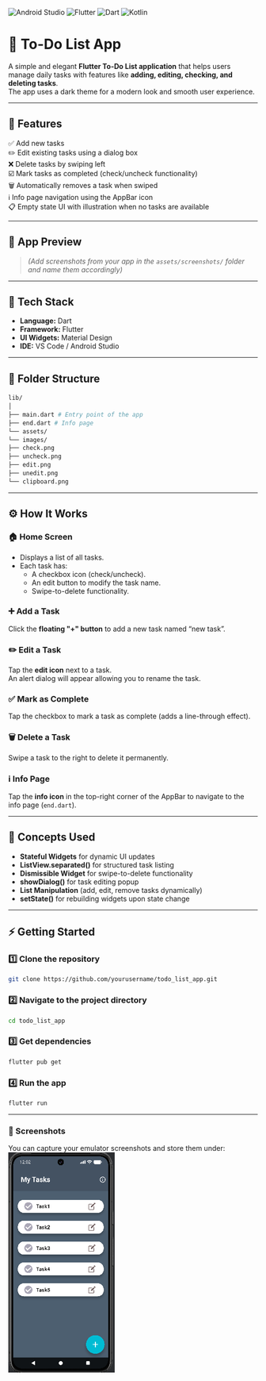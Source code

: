 ![Android Studio](https://img.shields.io/badge/Android%20Studio-3DDC84?style=flat&logo=android-studio&logoColor=white)
![Flutter](https://img.shields.io/badge/Flutter-02569B?style=flat&logo=flutter&logoColor=white)
![Dart](https://img.shields.io/badge/Dart-0175C2?style=flat&logo=dart&logoColor=white)
![Kotlin](https://img.shields.io/badge/Kotlin-0095D5?style=flat&logo=kotlin&logoColor=white)
# 📝 To-Do List App

A simple and elegant **Flutter To-Do List application** that helps users manage daily tasks with features like **adding, editing, checking, and deleting tasks**.  
The app uses a dark theme for a modern look and smooth user experience.

---

## 🚀 Features

✅ Add new tasks  
✏️ Edit existing tasks using a dialog box  
❌ Delete tasks by swiping left  
☑️ Mark tasks as completed (check/uncheck functionality)  
🗑️ Automatically removes a task when swiped  
ℹ️ Info page navigation using the AppBar icon  
📋 Empty state UI with illustration when no tasks are available

---

## 🎨 App Preview



> *(Add screenshots from your app in the `assets/screenshots/` folder and name them accordingly)*

---

## 🧩 Tech Stack

- **Language:** Dart
- **Framework:** Flutter
- **UI Widgets:** Material Design
- **IDE:** VS Code / Android Studio

---

## 📁 Folder Structure

```bash
lib/
│
├── main.dart # Entry point of the app
├── end.dart # Info page
└── assets/
└── images/
├── check.png
├── uncheck.png
├── edit.png
├── unedit.png
└── clipboard.png
```


---

## ⚙️ How It Works

### 🏠 Home Screen
- Displays a list of all tasks.
- Each task has:
    - A checkbox icon (check/uncheck).
    - An edit button to modify the task name.
    - Swipe-to-delete functionality.

### ➕ Add a Task
Click the **floating "+" button** to add a new task named “new task”.

### ✏️ Edit a Task
Tap the **edit icon** next to a task.  
An alert dialog will appear allowing you to rename the task.

### ✅ Mark as Complete
Tap the checkbox to mark a task as complete (adds a line-through effect).

### 🗑️ Delete a Task
Swipe a task to the right to delete it permanently.

### ℹ️ Info Page
Tap the **info icon** in the top-right corner of the AppBar to navigate to the info page (`end.dart`).

---

## 🧠 Concepts Used

- **Stateful Widgets** for dynamic UI updates
- **ListView.separated()** for structured task listing
- **Dismissible Widget** for swipe-to-delete functionality
- **showDialog()** for task editing popup
- **List Manipulation** (add, edit, remove tasks dynamically)
- **setState()** for rebuilding widgets upon state change

---

## ⚡ Getting Started

### 1️⃣ Clone the repository
```bash
git clone https://github.com/yourusername/todo_list_app.git
```

### 2️⃣ Navigate to the project directory
```bash
cd todo_list_app
```

### 3️⃣ Get dependencies
```bash
flutter pub get
```

### 4️⃣ Run the app
```bash
flutter run
```
---
### 📸 Screenshots
You can capture your emulator screenshots and store them under:
![Todo list homescreen](assets/images/img.png)